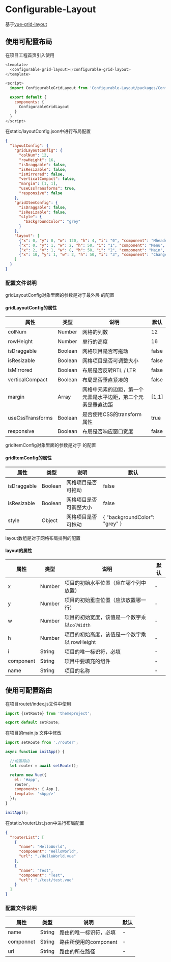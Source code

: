 # Configurable-Layout

基于[vue-grid-layout](https://github.com/jbaysolutions/vue-grid-layout)

## 使用可配置布局

在项目工程首页引入使用

```javascript
<template>
  <configurable-grid-layout></configurable-grid-layout>
</template>

<script>
  import ConfigurableGridLayout from 'Configurable-Layout/packages/ConfigurableGridLayout/src/ConfigurableGridLayout.vue';

  export default {
    components: {
      ConfigurableGridLayout
    }
  }
</script>
```



在static/layoutConfig.json中进行布局配置

```json
{
  "layoutConfig": {
    "gridLayoutConfig": {
      "colNum": 12,
      "rowHeight": 16,
      "isDraggable": false,
      "isResizable": false,
      "isMirrored": false,
      "verticalCompact": false,
      "margin": [1, 1],
      "useCssTransforms": true,
      "responsive": false
    },
    "gridItemConfig": {
      "isDraggable": false,
      "isResizable": false,
      "style": {
        "backgroundColor": "grey"
      }
    },
    "layout": [
      {"x": 0, "y": 0, "w": 120, "h": 4, "i": "0", "component": "Mheader", "name": "Header"},
      {"x": 0, "y": 1, "w": 2, "h": 50, "i": "1", "component": "Menu", "name": "LeftAside"},
      {"x": 2, "y": 1, "w": 8, "h": 50, "i": "2", "component": "Main", "name": "Main"},
      {"x": 10, "y": 1, "w": 2, "h": 50, "i": "3", "component": "ChangeRouter", "name": "RightAside"}
    ]
  }
}
```



### 配置文件说明

gridLayoutConfig对象里面的参数是对于最外层  <grid-layout> 的配置

#### gridLayoutConfig的属性

| 属性             | 类型    | 说明                                                         | 默认  |
| ---------------- | ------- | ------------------------------------------------------------ | ----- |
| colNum           | Number  | 网格的列数                                                   | 12    |
| rowHeight        | Number  | 单行的高度                                                   | 16    |
| isDraggable      | Boolean | 网格项目是否可拖动                                           | false |
| isResizable      | Boolean | 网格项目是否可调整大小                                       | false |
| isMirrored       | Boolean | 布局是否反转RTL / LTR                                        | false |
| verticalCompact  | Boolean | 布局是否垂直紧凑的                                           | false |
| margin           | Array   | 网格中元素的边距，第一个元素是水平边距，第二个元素是垂直边距 | [1,1] |
| useCssTransforms | Boolean | 是否使用CSS的transform属性                                   | true  |
| responsive       | Boolean | 布局是否响应窗口宽度                                         | false |



gridItemConfig对象里面的参数是对于 <grid-item> 的配置

#### gridItemConfig的属性

| 属性        | 类型    | 说明                   | 默认                            |
| ----------- | ------- | ---------------------- | ------------------------------- |
| isDraggable | Boolean | 网格项目是否可拖动     | false                           |
| isResizable | Boolean | 网格项目是否可调整大小 | false                           |
| style       | Object  | 网格项目是否可拖动     | {   "backgroundColor": "grey" } |



layout数组是对于网格布局排列的配置

#### layout的属性

| 属性      | 类型   | 说明                                         | 默认 |
| --------- | ------ | -------------------------------------------- | ---- |
| x         | Number | 项目的初始水平位置（应在哪个列中放置）       | -    |
| y         | Number | 项目的初始垂直位置（应该放置哪一行）         | -    |
| w         | Number | 项目的初始宽度，该值是一个数字乘以`colWidth` | -    |
| h         | Number | 项目的初始高度，该值是一个数字乘以 rowHeight | -    |
| i         | String | 项目的唯一标识符，必填                       | -    |
| component | String | 项目中要填充的组件                           | -    |
| name      | String | 项目的名称                                   | -    |





## 使用可配置路由

在项目routet/index.js文件中使用

```javascript
import {setRoute} from 'themeproject';

export default setRoute;
```



在项目的main.js 文件中修改

```javascript
import setRoute from './router';

async function initApp() {

  //设置路由
  let router = await setRoute();

  return new Vue({
    el: '#app',
    router,
    components: { App },
    template: '<App/>'
  });
}

initApp();
```



在static/routerList.json中进行布局配置

```json
{
  "routerList": [
    {
      "name": "HelloWorld",
      "component": "HelloWorld",
      "url": "./HelloWorld.vue"
    },
    {
      "name": "Test",
      "component": "Test",
      "url": "./test/test.vue"
    }
  ]
}
```



### 配置文件说明

| 属性      | 类型   | 说明                   | 默认 |
| --------- | ------ | ---------------------- | ---- |
| name      | String | 路由的唯一标识符，必填 | -    |
| componnet | String | 路由所使用的component  | -    |
| url       | String | 路由的所在路径         | -    |


